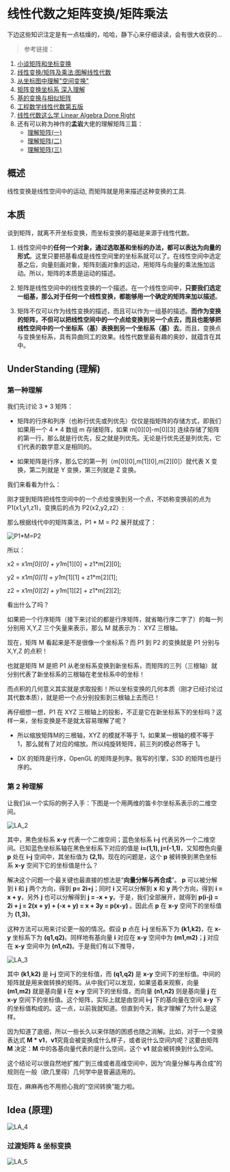 # 线性代数之矩阵变换/矩阵乘法

下边这些知识注定是有一点枯燥的，哈哈，静下心来仔细读读，会有很大收获的...

> 参考链接：

1. [小谈矩阵和坐标变换](http://www.360doc.com/content/15/0720/17/6973384_486236702.shtml)
2. [线性变换/矩阵及乘法:图解线性代数](https://zhuanlan.zhihu.com/p/26591729)
3. [从坐标图中理解"空间变换"](http://www.cnblogs.com/lookof/p/3512358.html)
4. [矩阵变换坐标系 深入理解](https://zhuanlan.zhihu.com/p/23130870)
5. [基的变换与相似矩阵](https://zhuanlan.zhihu.com/p/25645667)
6. [工程数学线性代数第五版](http://vdisk.weibo.com/s/azO12wTKsB3zi)
7. [线性代数这么学 Linear Algebra Done Right](http://vdisk.weibo.com/s/uEPuGphTXE3UA)
8. 还有可以称为神作的<b>孟岩</b>大佬的理解矩阵三篇：
    * [理解矩阵(一)](http://blog.csdn.net/myan/article/details/647511)
    * [理解矩阵(二)](http://blog.csdn.net/myan/article/details/649018)
    * [理解矩阵(三)](http://blog.csdn.net/myan/article/details/1865397)

## 概述

线性变换是线性空间中的运动, 而矩阵就是用来描述这种变换的工具.

## 本质

谈到矩阵，就离不开坐标变换，而坐标变换的基础是来源于线性代数。

1. 线性空间中的<b>任何一个对象，通过选取基和坐标的办法，都可以表达为向量的形式</b>。这里只要把基看成是线性空间里的坐标系就可以了。在线性空间中选定基之后，向量刻画对象，矩阵刻画对象的运动，用矩阵与向量的乘法施加运动。所以，矩阵的本质是运动的描述。

2. 矩阵是线性空间中的线性变换的一个描述。在一个线性空间中，<b>只要我们选定一组基，那么对于任何一个线性变换，都能够用一个确定的矩阵来加以描述</b>。

3. 矩阵不仅可以作为线性变换的描述，而且可以作为一组基的描述。<b>而作为变换的矩阵，不但可以把线性空间中的一个点给变换到另一个点去，而且也能够把线性空间中的一个坐标系（基）表换到另一个坐标系（基）去</b>。而且，变换点与变换坐标系，具有异曲同工的效果。线性代数里最有趣的奥妙，就蕴含在其中。

## UnderStanding (理解)

### 第一种理解

我们先讨论 3 * 3 矩阵：

* 矩阵的行序和列序（也称行优先或列优先）仅仅是指矩阵的存储方式，即我们如果用一个 4 * 4 数组 m 存储矩阵，如果 m[0][0]-m[0][3] 连续存储了矩阵的第一行，那么就是行优先，反之就是列优先。无论是行优先还是列优先，它们代表的数学意义是相同的。

* 如果矩阵是行序，那么它的第一列（m[0][0],m[1][0],m[2][0]）就代表 X 变换，第二列就是 Y 变换，第三列就是 Z 变换。
  
我们来看看为什么：

刚才提到矩阵把线性空间中的一个点给变换到另一个点，不妨称变换前的点为 P1(x1,y1,z1)，变换后的点为 P2(x2,y2,z2）:

那么根据线代中的矩阵乘法，P1 * M = P2 展开就成了：

![P1*M=P2](/images/LinearAlgebra/LA_1.png)

所以：

x2 = x1*m[0][0] + y1*m[1][0] + z1*m[2][0];

y2 = x1*m[0][1] + y1*m[1][1] + z1*m[2][1];

z2 = x1*m[0][2] + y1*m[1][2] + z1*m[2][2];

看出什么了吗？

如果把一个行序矩阵（接下来讨论的都是行序矩阵，就省略行序二字了）的每一列分别用 X,Y,Z 三个矢量来表示，那么 M 就表示为： XYZ 三根轴。

现在，矩阵 M 看起来是不是很像一个坐标系？而 P1 到 P2 的变换就是 P1 分别与 X,Y,Z 的点积！

也就是矩阵 M 是把 P1 从老坐标系变换到新坐标系，而矩阵的三列（三根轴）就分别代表了新坐标系的三根轴在老坐标系中的坐标！

而点积的几何意义其实就是求取投影！所以坐标变换的几何本质（刚才已经讨论过其代数本质），就是把一个点分别投影到三根轴上去而已！

再仔细想一想，P1 在 XYZ 三根轴上的投影，不正是它在新坐标系下的坐标吗？这样一来，坐标变换是不是就太容易理解了呢？

* 所以缩放矩阵M的三根轴，XYZ 的模就不等于 1，如果某一根轴的模不等于 1，那么就有了对应的缩放。所以纯旋转矩阵，前三列的模必然等于 1。

* DX 的矩阵是行序，OpenGL 的矩阵是列序。我写的引擎，S3D 的矩阵也是行序的。

### 第 2 种理解

让我们从一个实际的例子入手：下图是一个用两维的笛卡尔坐标系表示的二维空间。

![LA_2](/images/LinearAlgebra/LA_2.gif)

其中，黑色坐标系 <b>x-y</b> 代表一个二维空间；蓝色坐标系 <b>i-j</b> 代表另外一个二维空间。已知蓝色坐标系轴在黑色坐标系下对应的值是 <b>i=(1,1), j=(-1,1)</b>，又知橙色向量 <b>p</b> 处在 <b>i-j</b> 空间中，其坐标值为 <b>(2,1)</b>。现在的问题是，这个 <b>p</b> 被转换到黑色坐标系 <b>x-y</b> 空间下它的坐标值是什么？
 
解决这个问题一个最关键也最直接的想法是“<b>向量分解与再合成</b>”。 <b>p</b> 可以被分解到 <b>i</b> 和 <b>j</b> 两个方向，得到 <b>p= 2i+j</b>；同时 <b>i</b> 又可以分解到 <b>x</b> 和 <b>y</b> 两个方向，得到 <b>i = x + y</b>，另外 <b>j</b> 也可以分解得到 <b>j = -x + y</b>。于是，我们全部展开，就得到 <b>p(i-j) = 2i + j = 2(x + y) + (-x + y) = x + 3y = p(x-y) </b>。因此点 <b>p</b> 在 <b>x-y</b> 空间下的坐标值为 <b>(1,3)</b>。

这种方法可以用来讨论更一般的情况。假设 <b>p</b> 点在 <b>i-j</b> 坐标系下为 <b>(k1,k2)</b>，在 <b>x-y</b> 坐标系下为 <b>(q1,q2)</b>。同样地有基向量 <b>i</b> 对应在 <b>x-y</b> 空间中为 <b>(m1,m2)</b>；<b>j</b> 对应在 <b>x-y</b> 空间中为 <b>(n1,n2)</b>。于是我们有以下推导，

![LA_3](/images/LinearAlgebra/LA_3.png)

其中 <b>(k1,k2)</b> 是 <b>i-j</b> 空间下的坐标值，而 <b>(q1,q2)</b> 是 <b>x-y</b> 空间下的坐标值。中间的矩阵就是用来做转换的矩阵。从中我们可以发现，如果竖着来观察，向量 <b>(m1,m2)</b> 就是基向量 <b>i</b> 在 <b>x-y</b> 空间下的坐标值，而向量 <b>(n1,n2)</b> 则是基向量 <b>j</b> 在 <b>x-y</b> 空间下的坐标值。这个矩阵，实际上就是由空间 <b>i-j</b> 下的基向量在空间 <b>x-y</b> 下的坐标值构成的。这一点，以前我就知道。但直到今天，我才理解了为什么是这样。
 
因为知道了底细，所以一些长久以来伴随的困惑也随之消解。比如，对于一个变换表达式 <b>M * v1</b>，<b>v1</b>究竟会被变换成什么样子，或者说什么空间内呢？这要由矩阵 <b>M</b> 决定：<b>M</b> 中的各基向量代表的是什么空间，这个 <b>v1</b> 就会被转换到什么空间。
 
这个结论可以很自然地扩推广到三维或者高维空间中，因为“向量分解与再合成”的规则在一般（欧几里得）几何学中是普遍适用的。
 
现在，麻麻再也不用担心我的“空间转换”能力啦。

## Idea (原理)

![LA_4](/images/LinearAlgebra/LA_4.png)

### 过渡矩阵 & 坐标变换

![LA_5](/images/LinearAlgebra/LA_5.jpg)